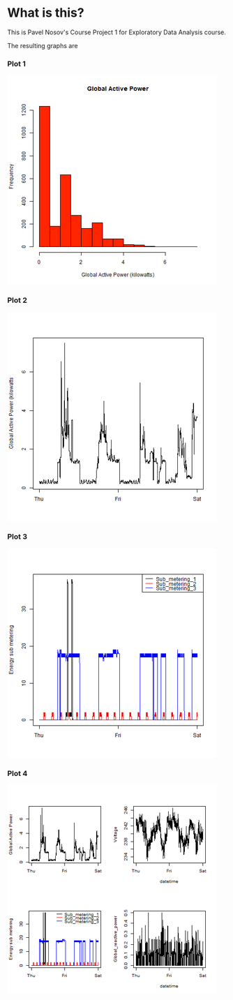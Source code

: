 # What is this?

This is Pavel Nosov's Course Project 1 for Exploratory Data Analysis course.

The resulting graphs are


### Plot 1


![Plot 1](output/plot1.png) 


### Plot 2

![Plot 2](output/plot2.png) 


### Plot 3

![Plot 3](output/plot3.png) 


### Plot 4

![Plot 4](output/plot4.png) 